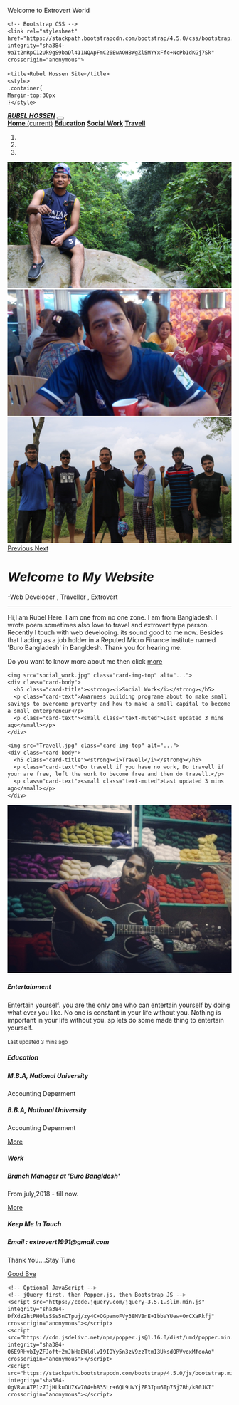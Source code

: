 Welcome to Extrovert World
<html lang="en">
  <head>
    <!-- Required meta tags -->
    <meta charset="utf-8">
    <meta name="viewport" content="width=device-width, initial-scale=1, shrink-to-fit=no">

    <!-- Bootstrap CSS -->
    <link rel="stylesheet" href="https://stackpath.bootstrapcdn.com/bootstrap/4.5.0/css/bootstrap.min.css" integrity="sha384-9aIt2nRpC12Uk9gS9baDl411NQApFmC26EwAOH8WgZl5MYYxFfc+NcPb1dKGj7Sk" crossorigin="anonymous">

    <title>Rubel Hossen Site</title>
	<style>
	.container{
	Margin-top:30px
	}</style>
  </head>
  <body>
  <nav class="navbar navbar-expand-lg navbar navbar-dark bg-dark sticky-top">
  <a class="navbar-brand" href="#"><strong><i>RUBEL HOSSEN</i></strong></a>
  <button class="navbar-toggler" type="button" data-toggle="collapse" data-target="#navbarNavAltMarkup" aria-controls="navbarNavAltMarkup" aria-expanded="false" aria-label="Toggle navigation">
    <span class="navbar-toggler-icon"></span>
  </button>
  <div class="collapse navbar-collapse" id="navbarNavAltMarkup">
    <div class="navbar-nav">
      <a class="nav-item nav-link active" href="#"><strong>Home</strong> <span class="sr-only">(current)</span></a>
      <a class="nav-item nav-link" href="#Education"><strong>Education</strong></a>
      <a class="nav-item nav-link" href="#Socialwork"><strong>Social Work</strong></a>
      <a class="nav-item nav-link disabled" href="#Travell" tabindex="-1" aria-disabled="true"><strong>Travell</strong></a>
    </div>
  </div>
</nav>
  <div id="carouselExampleIndicators" class="carousel slide" data-ride="carousel">
  <ol class="carousel-indicators">
    <li data-target="#carouselExampleIndicators" data-slide-to="0" class="active"></li>
    <li data-target="#carouselExampleIndicators" data-slide-to="1"></li>
    <li data-target="#carouselExampleIndicators" data-slide-to="2"></li>
  </ol>
  <div class="carousel-inner">
    <div class="carousel-item active">
      <img src="cover1.jpg" class="d-block w-100" alt="...">
    </div>
    <div class="carousel-item">
      <img src="cover2.jpg" class="d-block w-100" alt="...">
    </div>
    <div class="carousel-item">
      <img src="cover3.jpg" class="d-block w-100" alt="...">
    </div>
  </div>
  <a class="carousel-control-prev" href="#carouselExampleIndicators" role="button" data-slide="prev">
    <span class="carousel-control-prev-icon" aria-hidden="true"></span>
    <span class="sr-only">Previous</span>
  </a>
  <a class="carousel-control-next" href="#carouselExampleIndicators" role="button" data-slide="next">
    <span class="carousel-control-next-icon" aria-hidden="true"></span>
    <span class="sr-only">Next</span>
  </a>
</div>
<div class="container">
  <div class="jumbotron">
  <h1 class="display-4"><strong><i>Welcome to My Website</i></strong></h1>
  <p class="lead">-Web Developer , Traveller , Extrovert</p>
  <hr class="my-4">
  <p>Hi,I am Rubel Here. I am one from no one zone. I am from Bangladesh. I wrote poem sometimes also love to travel and extrovert type person. Recently I touch with web developing. its sound good to me now. Besides that I acting as a job holder in a Reputed Micro Finance institute named 'Buro Bangladesh' in Bangldesh. Thank you for hearing me.</p>
  Do you want to know more about me then click <a class="btn btn-primary btn-lg" href="https://www.facebook.com/rubel.hossen1" role="button">more</a>
</div>
</div>
<div class="container">
  <div class="card-deck">
  
    <img src="social_work.jpg" class="card-img-top" alt="...">
    <div class="card-body">
      <h5 class="card-title"><strong><i>Social Work</i></strong></h5>
      <p class="card-text">Awarness building programe about to make small savings to overcome proverty and how to make a small capital to become a small enterpreneur</p>
      <p class="card-text"><small class="text-muted">Last updated 3 mins ago</small></p>
    </div>
  </div>
  
    <img src="Travell.jpg" class="card-img-top" alt="...">
    <div class="card-body">
      <h5 class="card-title"><strong><i>Travell</i></strong></h5>
      <p class="card-text">Do travell if you have no work, Do travell if your are free, left the work to become free and then do travell.</p>
      <p class="card-text"><small class="text-muted">Last updated 3 mins ago</small></p>
    </div>
  </div>
  <div class="card">
    <img src="Entertainment.jpg" class="card-img-top" alt="...">
    <div class="card-body">
      <h5 class="card-title"><strong><i>Entertainment</i></strong></h5>
      <p class="card-text">Entertain yourself. you are the only one who can entertain yourself by doing what ever you like. No one is constant in your life without you. Nothing is important in your life without you. sp lets do some made thing to entertain yourself. </p>
      <p class="card-text"><small class="text-muted">Last updated 3 mins ago</small></p>
    </div>
  </div>

  <div class="card">
  <h5 class="card-header">Education</h5>
  <div class="card-body">
    <h5 class="card-title">M.B.A, National University</h5>
    <p class="card-text">Accounting Deperment</p>
    <h5 class="card-title">B.B.A, National University</h5>
    <p class="card-text">Accounting Deperment</p>
    <a href="#" class="btn btn-primary">More</a>
  </div>
</div>


<div class="container">
  <div class="card">
  <h5 class="card-header">Work</h5>
  <div class="card-body">
    <h5 class="card-title">Branch Manager at 'Buro Bangldesh'</h5>
    <p class="card-text">From july,2018 - till now.</p>
    <a href="#" class="btn btn-primary">More</a>
  </div>
</div>
</div>
<div class="container">
  <div class="card">
  <h5 class="card-header">Keep Me In Touch</h5>
  <div class="card-body">
    <h5 class="card-title">Email : extrovert1991@gmail.com</h5>
    <p class="card-text"> Thank You....Stay Tune</p>
    <a href="#" class="btn btn-primary">Good Bye</a>
  </div>
</div>
</div>
   

    <!-- Optional JavaScript -->
    <!-- jQuery first, then Popper.js, then Bootstrap JS -->
    <script src="https://code.jquery.com/jquery-3.5.1.slim.min.js" integrity="sha384-DfXdz2htPH0lsSSs5nCTpuj/zy4C+OGpamoFVy38MVBnE+IbbVYUew+OrCXaRkfj" crossorigin="anonymous"></script>
    <script src="https://cdn.jsdelivr.net/npm/popper.js@1.16.0/dist/umd/popper.min.js" integrity="sha384-Q6E9RHvbIyZFJoft+2mJbHaEWldlvI9IOYy5n3zV9zzTtmI3UksdQRVvoxMfooAo" crossorigin="anonymous"></script>
    <script src="https://stackpath.bootstrapcdn.com/bootstrap/4.5.0/js/bootstrap.min.js" integrity="sha384-OgVRvuATP1z7JjHLkuOU7Xw704+h835Lr+6QL9UvYjZE3Ipu6Tp75j7Bh/kR0JKI" crossorigin="anonymous"></script>
  </body>
</html>

